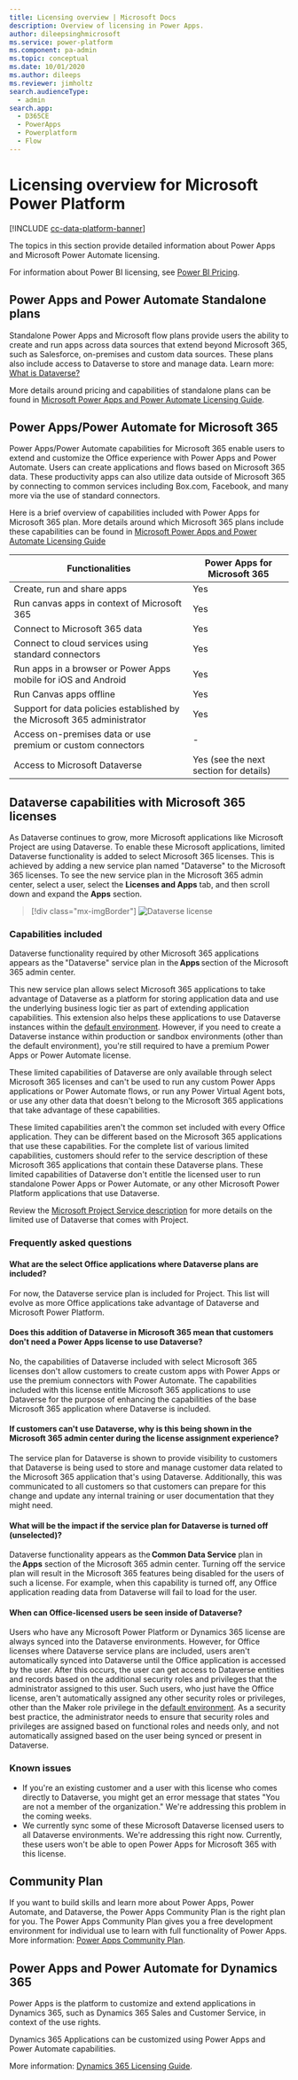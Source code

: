 ```yaml
---
title: Licensing overview | Microsoft Docs
description: Overview of licensing in Power Apps.
author: dileepsinghmicrosoft
ms.service: power-platform
ms.component: pa-admin
ms.topic: conceptual
ms.date: 10/01/2020
ms.author: dileeps
ms.reviewer: jimholtz
search.audienceType: 
  - admin
search.app:
  - D365CE
  - PowerApps
  - Powerplatform
  - Flow
---
```


# Licensing overview for Microsoft Power Platform

[!INCLUDE [cc-data-platform-banner](../includes/cc-data-platform-banner.md)]

The topics in this section provide detailed information about Power Apps and Microsoft Power Automate licensing.

For information about Power BI licensing, see [Power BI Pricing](https://powerbi.microsoft.com/pricing/).

## Power Apps and Power Automate Standalone plans

Standalone Power Apps and Microsoft flow plans provide users the ability to create and run apps across data sources that extend beyond Microsoft 365, such as Salesforce, on-premises and custom data sources. These plans also include access to Dataverse to store and manage data. Learn more: [What is Dataverse?](https://docs.microsoft.com/powerapps/maker/common-data-service/data-platform-intro)

More details around pricing and capabilities of standalone plans can be found in [Microsoft Power Apps and Power Automate Licensing Guide](https://go.microsoft.com/fwlink/?linkid=2085130).

## Power Apps/Power Automate for Microsoft 365

Power Apps/Power Automate capabilities for Microsoft 365 enable users to extend and customize the Office experience with Power Apps and Power Automate. Users can create applications and flows based on Microsoft 365 data. These productivity apps can also utilize data outside of Microsoft 365 by connecting to common services including Box.com, Facebook, and many more via the use of standard connectors.

Here is a brief overview of capabilities included with Power Apps for Microsoft 365 plan. More details around which Microsoft 365 plans include these capabilities can be found in [Microsoft Power Apps and Power Automate Licensing Guide](https://go.microsoft.com/fwlink/?linkid=2085130)


| Functionalities                                                   | Power Apps for Microsoft 365 |
|-----------------------------------------------------------------------|------------------------------|
| Create, run and share apps                                            | Yes                          |
| Run canvas apps in context of Microsoft 365                              | Yes                          |
| Connect to Microsoft 365 data                                            | Yes                          |
| Connect to cloud services using standard connectors                   | Yes                          |
| Run apps in a browser or Power Apps mobile for iOS and Android         | Yes                          |
| Run Canvas apps offline                                               | Yes                          |
| Support for data policies established by the Microsoft 365 administrator | Yes                          |
| Access on-premises data or use premium or custom connectors           | \-                           |
| Access to Microsoft Dataverse                    | Yes (see the next section for details)                |

## Dataverse capabilities with Microsoft 365 licenses

As Dataverse continues to grow, more Microsoft applications like Microsoft Project are using Dataverse. To enable these Microsoft applications, limited Dataverse functionality is added to select Microsoft 365 licenses. This is achieved by adding a new service plan named "Dataverse" to the Microsoft 365 licenses. To see the new service plan in the Microsoft 365 admin center, select a user, select the **Licenses and Apps** tab, and then scroll down and expand the **Apps** section. 

> [!div class="mx-imgBorder"] 
> ![Dataverse license](./media/common-data-service-license.png "Dataverse license")

### Capabilities included 

Dataverse functionality required by other Microsoft 365 applications appears as the "Dataverse" service plan in the **Apps** section of the Microsoft 365 admin center.  

This new service plan allows select Microsoft 365 applications to take advantage of Dataverse as a platform for storing application data and use the underlying business logic tier as part of extending application capabilities. This extension also helps these applications to use Dataverse instances within the [default environment](environments-overview.md#the-default-environment). However, if you need to create a Dataverse instance within production or sandbox environments (other than the default environment), you're still required to have a premium Power Apps or Power Automate license. 

These limited capabilities of Dataverse are only available through select Microsoft 365 licenses and can't be used to run any custom Power Apps applications or Power Automate flows, or run any Power Virtual Agent bots, or use any other data that doesn't belong to the Microsoft 365 applications that take advantage of these capabilities. 

These limited capabilities aren't the common set included with every Office application. They can be different based on the Microsoft 365 applications that use these capabilities. For the complete list of various limited capabilities, customers should refer to the service description of these Microsoft 365 applications that contain these Dataverse plans. These limited capabilities of Dataverse don't entitle the licensed user to run standalone Power Apps or Power Automate, or any other Microsoft Power Platform applications that use Dataverse. 

Review the [Microsoft Project Service description](https://docs.microsoft.com/office365/servicedescriptions/project-online-service-description/project-online-service-description) for more details on the limited use of Dataverse that comes with Project. 

### Frequently asked questions

#### What are the select Office applications where Dataverse plans are included?

For now, the Dataverse service plan is included for Project. This list will evolve as more Office applications take advantage of Dataverse and Microsoft Power Platform.

#### Does this addition of Dataverse in Microsoft 365 mean that customers don't need a Power Apps license to use Dataverse?  

No, the capabilities of Dataverse included with select Microsoft 365 licenses don't allow customers to create custom apps with Power Apps or use the premium connectors with Power Automate. The capabilities included with this license entitle Microsoft 365 applications to use Dataverse for the purpose of enhancing the capabilities of the base Microsoft 365 application where Dataverse is included.

#### If customers can't use Dataverse, why is this being shown in the Microsoft 365 admin center during the license assignment experience?  

The service plan for Dataverse is shown to provide visibility to customers that Dataverse is being used to store and manage customer data related to the Microsoft 365 application that's using Dataverse. Additionally, this was communicated to all customers so that customers can prepare for this change and update any internal training or user documentation that they might need.

#### What will be the impact if the service plan for Dataverse is turned off (unselected)?  

Dataverse functionality appears as the **Common Data Service** plan in the **Apps** section of the Microsoft 365 admin center. Turning off the service plan will result in the Microsoft 365 features being disabled for the users of such a license. For example, when this capability is turned off, any Office application reading data from Dataverse will fail to load for the user.  

#### When can Office-licensed users be seen inside of Dataverse?

Users who have any Microsoft Power Platform or Dynamics 365 license are always synced into the Dataverse environments. However, for Office licenses where Dataverse service plans are included, users aren't automatically synced into Dataverse until the Office application is accessed by the user. After this occurs, the user can get access to Dataverse entities and records based on the additional security roles and privileges that the administrator assigned to this user. Such users, who just have the Office license, aren't automatically assigned any other security roles or privileges, other than the Maker role privilege in the [default environment](environments-overview.md#the-default-environment). As a security best practice, the administrator needs to ensure that security roles and privileges are assigned based on functional roles and needs only, and not automatically assigned based on the user being synced or present in Dataverse. 

### Known issues

- If you're an existing customer and a user with this license who comes directly to Dataverse, you might get an error message that states "You are not a member of the organization." We're addressing this problem in the coming weeks.
- We currently sync some of these Microsoft Dataverse licensed users to all Dataverse environments. We're addressing this right now. Currently, these users won't be able to open Power Apps for Microsoft 365 with this license.

## Community Plan

If you want to build skills and learn more about Power Apps, Power Automate, and Dataverse, the Power Apps Community Plan is the right plan for you. The Power Apps Community Plan gives you a free development environment for individual use to learn with full functionality of Power Apps. More information: [Power Apps Community Plan](https://powerapps.microsoft.com/communityplan/).

## Power Apps and Power Automate for Dynamics 365

Power Apps is the platform to customize and extend applications in Dynamics 365, such as Dynamics 365 Sales and Customer Service, in context of the use rights.

Dynamics 365 Applications can be customized using Power Apps and Power Automate capabilities.

More information: [Dynamics 365 Licensing Guide](https://go.microsoft.com/fwlink/p/?LinkId=866544).


